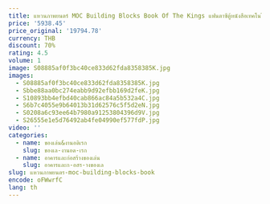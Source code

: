 ```yaml
---
title: แหวนภาพยนตร์ MOC Building Blocks Book Of The Kings แฟนตาซีตู้หนังสือเทคโนโลยีอิฐประกอบของเล่นของขวัญ
price: '5938.45'
price_original: '19794.78'
currency: THB
discount: 70%
rating: 4.5
volume: 1
image: S08885af0f3bc40ce833d62fda8358385K.jpg
images:
  - S08885af0f3bc40ce833d62fda8358385K.jpg
  - Sbbe88aa0bc274eabb9d92efbb169d2feK.jpg
  - S10893bb4efbd40cab866ac84a5b532a4C.jpg
  - S6b7c4055e9b64013b31d62576c5f5d2eN.jpg
  - S0208a6c93ee64b7980a91253804396d9V.jpg
  - S26555e1e5d76492ab4fe04990ef577fdP.jpg
video: ''
categories:
  - name: ของเล่น&งานอดิเรก
    slug: ของเล-งานอด-เรก
  - name: อาคารและก่อสร้างของเล่น
    slug: อาคารและก-อสร-างของเล
slug: แหวนภาพยนตร-moc-building-blocks-book
encode: oFWwrfC
lang: th
---
```

  
